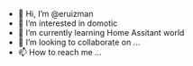 - 👋 Hi, I’m @eruizman
- 👀 I’m interested in domotic
- 🌱 I’m currently learning Home Assitant world
- 💞️ I’m looking to collaborate on ...
- 📫 How to reach me ...

<!---
eruizman/eruizman is a ✨ special ✨ repository because its `README.md` (this file) appears on your GitHub profile.
You can click the Preview link to take a look at your changes.
--->
